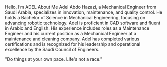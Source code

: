 Hello,
I’m ADEL
 About Me
Adel Abdo Hazazi, a Mechanical Engineer from Saudi Arabia, specializes in innovation, maintenance, and quality control. He holds a Bachelor of Science in Mechanical Engineering, focusing on advancing robotic technology. Adel is proficient in CAD software and fluent in Arabic and English. His experience includes roles as a Maintenance Engineer and his current position as a Mechanical Engineer at a maintenance and cleaning company. Adel has completed various certifications and is recognized for his leadership and operational excellence by the Saudi Council of Engineers.

"Do things at your own pace. Life's not a race."
<!---
ADELABDOHZAZI/ADELABDOHZAZI is a ✨ special ✨ repository because its `README.md` (this file) appears on your GitHub profile.
You can click the Preview link to take a look at your changes.
--->
